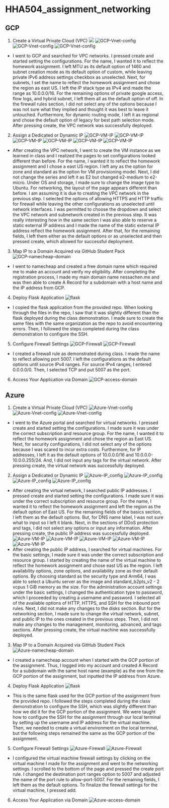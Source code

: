# HHA504_assignment_networking

## GCP
1. Create a Virtual Private Cloud (VPC)
![](https://github.com/user-attachments/assets/e019ddfa-9085-4c82-9e09-b9197b4bccc1)
![GCP-Vnet-config](https://github.com/user-attachments/assets/01c54d67-8419-4829-baf4-44011d9a3f0c)
![GCP-Vnet-config](https://github.com/user-attachments/assets/cdbd4fe7-6ce7-46ef-a633-10c9a3498251)
![GCP-Vnet-config](https://github.com/user-attachments/assets/98c0b126-2420-476b-a9d4-4434abac3106)
- I went to GCP and searched for VPC networks. I pressed create and started setting the configurations. For the name, I wanted it to reflect the homework assignment. I left MTU as its default option of 1460 and subnet creation mode as its default option of custom, while leaving private IPv6 address settings checkbox as unselected. Next, for subnets, I set the name to reflect the homework assignment and chose the region as east US. I left the IP stack type as IPv4 and made the range as 10.0.0.0/16. For the remaining options of private google access, flow logs, and hybrid subnet, I left them all as the default option of off. In the firewall rules section, I did not select any of the options because I was not sure what they implied and thought it was best to leave it untouched. Furthermore, for dynamic routing mode, I left it as regional and chose the default option of legacy for best path selection mode. After pressing create, the VPC network was successfully deployed.
2. Assign a Dedicated or Dynamic IP
![GCP-VM-IP](https://github.com/user-attachments/assets/1ebcf7df-2c6f-4db5-8cb5-7820240afeb5)
![GCP-VM-IP](https://github.com/user-attachments/assets/4e14a295-9695-4e2d-883a-c4db544d31d7)
![GCP-VM-IP](https://github.com/user-attachments/assets/2891e577-e6c2-4aab-a83b-a3510c31a83f)
![GCP-VM-IP](https://github.com/user-attachments/assets/4d692d71-1110-4f16-a7e9-b68c4e0889dd)
![GCP-VM-IP](https://github.com/user-attachments/assets/0d23ed17-184e-4cb7-9750-32d44fe3f72a)
![GCP-VM-IP](https://github.com/user-attachments/assets/c448440e-6ad6-4fdb-b2a8-dc9490d01003)
- After creating the VPC network, I went to create the VM instance as we learned in class and I realized the pages to set configurations looked different than before. For the name, I wanted it to reflect the homework assignment and I chose a east US region. I left any as the option for zone and standard as the option for VM provisioning model. Next, I did not change the series and left it as E2 but changed e2-medium to e2-micro. Under OS and storage, I made sure to change the image type to Ubuntu. For networking, the layout of the page appears different than before. I am assuming it is due to creating the VPC network in the previous step. I selected the options of allowing HTTPS and HTTP traffic for firewall while leaving the other configurations as unselected until network interfaces. I was permitted to choose the dropdown and select the VPC network and subnetwork created in the previous step. It was really interesting how in the same section I was also able to reserve a static external IP address and I made the name of the static external IP address reflect the homework assignment. After that, for the remaining fields, I left them either as the default options or as unselected and then pressed create, which allowed for successful deployment.
3. Map IP to a Domain Acquired via GitHub Student Pack
![GCP-namecheap-domain](https://github.com/user-attachments/assets/e3d2e4fc-4f45-4315-b3cf-68bb4099a67f)
- I went to namecheap and created a free domain name which required me to make an account and verify my eligibility. After completing the registration process, I made my main domain name nessachen.me and was then able to create A Record for a subdomain with a host name and the IP address from GCP. 
4. Deploy Flask Application
![flask](https://github.com/user-attachments/assets/da670217-f5f1-4b0b-8e86-e8f89270c853)
- I copied the flask application from the provided repo. When looking through the files in the repo, I saw that it was slightly different than the flask deployed during the class demonstration. I made sure to create the same files with the same organization as the repo to avoid encountering errors. Then, I followed the steps completed during the class demonstration to configure the SSH.
5. Configure Firewall Settings
![GCP-Firewall](https://github.com/user-attachments/assets/6ec5fd6f-9440-4bd9-b714-24ebe6f81643)
![GCP-Firewall](https://github.com/user-attachments/assets/24f06b1b-3ef4-48aa-b45e-a4edca8925ec)
- I created a firewall rule as demonstrated during class. I made the name to reflect allowing port 5007. I left the configurations as the default options until source IPv4 ranges. For source IPv4 ranges, I entered 0.0.0.0/0. Then, I selected TCP and put 5007 as the port.
6. Access Your Application via Domain
![GCP-access-domain](https://github.com/user-attachments/assets/24a6973d-fe5e-4687-bf15-e8dcf826c154)
  
## Azure 
1. Create a Virtual Private Cloud (VPC)
![Azure-Vnet-config](https://github.com/user-attachments/assets/5cd0815e-8e73-4ac3-b538-6587107f12b5)
![Azure-Vnet-config](https://github.com/user-attachments/assets/e4c31a7f-81ca-463e-99b8-165b834d5db4)
![Azure-Vnet-config](https://github.com/user-attachments/assets/9b2b80df-c31a-4329-b588-96172cc7ee43)
- I went to the Azure portal and searched for virtual networks. I pressed create and started setting the configurations. I made sure it was under the correct subscription and resource group. For the name, I wanted it to reflect the homework assignment and chose the region as East US. Next, for security configurations, I did not select any of the options because I was scared to incur extra costs. Furthermore, for IP addresses, I left it as the default options of 10.0.0.0/16 and 10.0.0.0-10.0.0.255/24. And, I did not input any tags for the virtual network. After pressing create, the virtual network was successfully deployed.
2. Assign a Dedicated or Dynamic IP
![Azure-IP_config](https://github.com/user-attachments/assets/8c96f0dc-db0d-4e0e-8a49-4784130e58f9)
![Azure-IP_config](https://github.com/user-attachments/assets/679e63f5-68dd-474b-9369-89ce6fbe0d02)
![Azure-IP_config](https://github.com/user-attachments/assets/2bfacbb6-c050-4b5a-977c-9c318272e8ce)
![Azure-IP_config](https://github.com/user-attachments/assets/323e371f-0b34-4211-b302-00849f4f0a9d)
- After creating the virtual network, I searched public IP addresses. I pressed create and started setting the configurations. I made sure it was under the correct subscription and resource group. For the name, I wanted it to reflect the homework assignment and left the region as the default option of East US. For the remaining fields of the basics section, I left them as the default options. But, for DNS name label, I was not sure what to input so I left it blank. Next, in the sections of DDoS protection and tags, I did not select any options or input any information. After pressing create, the public IP address was successfully deployed.
![Azure-VM-IP](https://github.com/user-attachments/assets/cf5af4da-66e3-4936-b8d7-46e448765760)
![Azure-VM-IP](https://github.com/user-attachments/assets/e88c8346-e59d-47bc-902f-a334f56df630)
![Azure-VM-IP](https://github.com/user-attachments/assets/2d94672b-e91d-4c17-9c48-8a49781cf5f5)
![Azure-VM-IP](https://github.com/user-attachments/assets/13ed7cb6-b381-4cf3-805f-a2f35bb16769)
![Azure-VM-IP](https://github.com/user-attachments/assets/bdb6c05b-bb86-4097-8798-bcefd0b89b8d)
- After creating the public IP address, I searched for virtual machines. For the basic settings, I made sure it was under the correct subscription and resource group. I started by creating the name of the virtual machine to reflect the homework assignment and chose east US as the region. I left availability options, zone options, and availability zone as their default options. By choosing standard as the security type and Arm64, I was able to select a Ubuntu server as the image and standard_b2pts_v2 - 2 vcpus 1 GiB memory as the size. For the administration account settings under the basic settings, I changed the authentication type to password, which I proceeded by creating a username and password. I selected all of the available options of HTTP, HTTPS, and SSH for the inbound port rules. Next, I did not make any changes to the disks section. But for the networking section, I made sure to change the virtual network, subnet, and public IP to the ones created in the previous steps. Then, I did not make any changes to the management, monitoring, advanced, and tags sections. After pressing create, the virtual machine was successfully deployed.
3. Map IP to a Domain Acquired via GitHub Student Pack
![Azure-namecheap-domain](https://github.com/user-attachments/assets/bb0d066c-8bdd-41e9-9beb-8e8b3fe7a91e)
- I created a namecheap account when I started with the GCP portion of the assignment. Thus, I logged into my account and created A Record for a subdomain with the same host name (example) as the one from the GCP portion of the assignment, but inputted the IP address from Azure.
4. Deploy Flask Application
![flask](https://github.com/user-attachments/assets/da670217-f5f1-4b0b-8e86-e8f89270c853)
- This is the same flask used for the GCP portion of the assignment from the provided repo. I followed the steps completed during the class demonstration to configure the SSH, which was slightly different than how we did it for the GCP portion of the assignment. We were taught how to configure the SSH for the assignment through our local terminal by setting up the username and IP address for the virtual machine. Then, we needed to create a virtual environment on the local terminal, but the following steps remained the same as the GCP portion of the assignment.
5. Configure Firewall Settings
![Azure-Firewall](https://github.com/user-attachments/assets/23700cfb-3960-491c-878a-a4700fd7fbcc)
![Azure-Firewall](https://github.com/user-attachments/assets/d8d9b115-0a90-43ce-aea0-4a130293a4da)
- I configured the virtual machine firewall settings by clicking on the virtual machine I made for the assignment and went to the networking settings. I scrolled to the bottom of the page and pressed the create port rule. I changed the destination port ranges option to 5007 and adjusted the name of the port rule to allow-port-5007. For the remaining fields, I left them as the default options. To finalize the firewall settings for the virtual machine, I pressed add.
6. Access Your Application via Domain
![Azure-access-domain](https://github.com/user-attachments/assets/34d3d075-2bb1-4df4-a05c-9299a1cca6a1)
